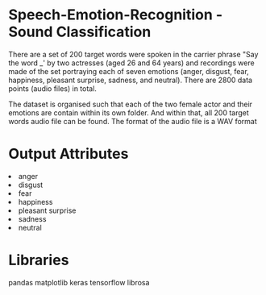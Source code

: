 # Speech-Emotion-Recognition - Sound Classification

There are a set of 200 target words were spoken in the carrier phrase "Say the word _' by two actresses (aged 26 and 64 years) and recordings were made of the set portraying each of seven emotions (anger, disgust, fear, happiness, pleasant surprise, sadness, and neutral). There are 2800 data points (audio files) in total.

The dataset is organised such that each of the two female actor and their emotions are contain within its own folder. And within that, all 200 target words audio file can be found. The format of the audio file is a WAV format

# Output Attributes
<li>anger
<li>disgust
<li>fear
<li>happiness
<li>pleasant surprise
<li>sadness
<li>neutral

# Libraries
pandas
matplotlib
keras
tensorflow
librosa
